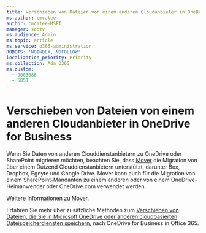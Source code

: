 ```yaml
---
title: Verschieben von Dateien von einem anderen Cloudanbieter in OneDrive for Business
ms.author: cmcatee
author: cmcatee-MSFT
manager: scotv
ms.audience: Admin
ms.topic: article
ms.service: o365-administration
ROBOTS: 'NOINDEX, NOFOLLOW'
localization_priority: Priority
ms.collection: Adm_O365
ms.custom:
  - 9003086
  - 5851
---
```


# <a name="move-files-into-onedrive-for-business-from-another-cloud-provider"></a>Verschieben von Dateien von einem anderen Cloudanbieter in OneDrive for Business

Wenn Sie Daten von anderen Clouddienstanbietern zu OneDrive oder SharePoint migrieren möchten, beachten Sie, dass [Mover](https://go.microsoft.com/fwlink/?linkid=2132453) die Migration von über einem Dutzend Clouddienstanbietern unterstützt, darunter Box, Dropbox, Egnyte und Google Drive. Mover kann auch für die Migration von einem SharePoint-Mandanten zu einem anderen oder von einem OneDrive-Heimanwender oder OneDrive.com verwendet werden.

[Weitere Informationen zu Mover](https://go.microsoft.com/fwlink/?linkid=2132453).

Erfahren Sie mehr über zusätzliche Methoden zum [Verschieben von Dateien, die Sie in Microsoft OneDrive oder anderen cloudbasierten Dateispeicherdiensten speichern](https://support.microsoft.com/office/7fb28cad-7e25-451f-8b4b-2d1a71e5c0e9), nach OneDrive for Business in Office 365.

